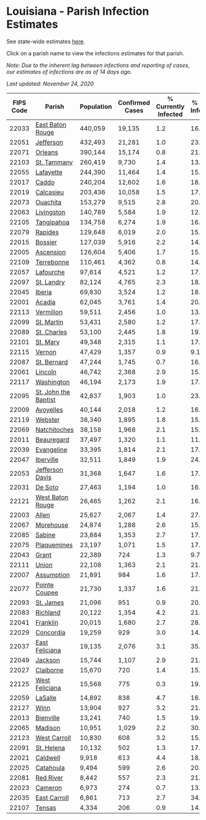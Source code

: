 # Louisiana - Parish Infection Estimates

See state-wide estimates [here](/infections/us-la).

Click on a parish name to view the infections estimates for that parish.

*Note: Due to the inherent lag between infections and reporting of cases, our estimates of infections are as of 14 days ago.*

*Last updated: November 24, 2020*

|   FIPS Code |                                       Parish |   Population |   Confirmed Cases |   % Currently Infected |   % Total Infected |
|-------------|----------------------------------------------|--------------|-------------------|------------------------|--------------------|
|       22033 |         [East Baton Rouge](east-baton-rouge) |      440,059 |            19,135 |                    1.2 |               16.0 |
|       22051 |                       [Jefferson](jefferson) |      432,493 |            21,281 |                    1.0 |               23.1 |
|       22071 |                           [Orleans](orleans) |      390,144 |            15,174 |                    0.8 |               21.2 |
|       22103 |                   [St. Tammany](st.-tammany) |      260,419 |             9,730 |                    1.4 |               13.7 |
|       22055 |                       [Lafayette](lafayette) |      244,390 |            11,464 |                    1.4 |               15.8 |
|       22017 |                               [Caddo](caddo) |      240,204 |            12,602 |                    1.6 |               18.9 |
|       22019 |                       [Calcasieu](calcasieu) |      203,436 |            10,058 |                    1.5 |               17.0 |
|       22073 |                         [Ouachita](ouachita) |      153,279 |             9,515 |                    2.8 |               20.5 |
|       22063 |                     [Livingston](livingston) |      140,789 |             5,584 |                    1.9 |               12.8 |
|       22105 |                     [Tangipahoa](tangipahoa) |      134,758 |             6,274 |                    1.9 |               16.4 |
|       22079 |                           [Rapides](rapides) |      129,648 |             6,019 |                    2.0 |               15.4 |
|       22015 |                           [Bossier](bossier) |      127,039 |             5,916 |                    2.2 |               14.3 |
|       22005 |                       [Ascension](ascension) |      126,604 |             5,406 |                    1.7 |               15.3 |
|       22109 |                     [Terrebonne](terrebonne) |      110,461 |             4,362 |                    0.8 |               14.8 |
|       22057 |                       [Lafourche](lafourche) |       97,614 |             4,521 |                    1.2 |               17.9 |
|       22097 |                     [St. Landry](st.-landry) |       82,124 |             4,765 |                    2.3 |               18.6 |
|       22045 |                             [Iberia](iberia) |       69,830 |             3,524 |                    1.2 |               18.3 |
|       22001 |                             [Acadia](acadia) |       62,045 |             3,761 |                    1.4 |               20.9 |
|       22113 |                       [Vermilion](vermilion) |       59,511 |             2,456 |                    1.0 |               13.5 |
|       22099 |                     [St. Martin](st.-martin) |       53,431 |             2,580 |                    1.2 |               17.6 |
|       22089 |                   [St. Charles](st.-charles) |       53,100 |             2,445 |                    1.8 |               19.3 |
|       22101 |                         [St. Mary](st.-mary) |       49,348 |             2,315 |                    1.1 |               17.1 |
|       22115 |                             [Vernon](vernon) |       47,429 |             1,357 |                    0.9 |                9.1 |
|       22087 |                   [St. Bernard](st.-bernard) |       47,244 |             1,745 |                    0.7 |               16.6 |
|       22061 |                           [Lincoln](lincoln) |       46,742 |             2,368 |                    2.9 |               15.0 |
|       22117 |                     [Washington](washington) |       46,194 |             2,173 |                    1.9 |               17.5 |
|       22095 | [St. John the Baptist](st.-john-the-baptist) |       42,837 |             1,903 |                    1.0 |               23.0 |
|       22009 |                       [Avoyelles](avoyelles) |       40,144 |             2,018 |                    1.2 |               16.5 |
|       22119 |                           [Webster](webster) |       38,340 |             1,895 |                    1.8 |               15.7 |
|       22069 |                 [Natchitoches](natchitoches) |       38,158 |             1,968 |                    2.1 |               15.8 |
|       22011 |                     [Beauregard](beauregard) |       37,497 |             1,320 |                    1.1 |               11.6 |
|       22039 |                     [Evangeline](evangeline) |       33,395 |             1,814 |                    2.1 |               17.3 |
|       22047 |                       [Iberville](iberville) |       32,511 |             1,849 |                    1.9 |               24.0 |
|       22053 |           [Jefferson Davis](jefferson-davis) |       31,368 |             1,647 |                    1.6 |               17.4 |
|       22031 |                           [De Soto](de-soto) |       27,463 |             1,194 |                    1.0 |               16.8 |
|       22121 |         [West Baton Rouge](west-baton-rouge) |       26,465 |             1,262 |                    2.1 |               16.6 |
|       22003 |                               [Allen](allen) |       25,627 |             2,067 |                    1.4 |               27.3 |
|       22067 |                       [Morehouse](morehouse) |       24,874 |             1,288 |                    2.6 |               15.3 |
|       22085 |                             [Sabine](sabine) |       23,884 |             1,353 |                    2.7 |               17.2 |
|       22075 |                   [Plaquemines](plaquemines) |       23,197 |             1,071 |                    1.5 |               17.5 |
|       22043 |                               [Grant](grant) |       22,389 |               724 |                    1.3 |                9.7 |
|       22111 |                               [Union](union) |       22,108 |             1,363 |                    2.1 |               21.7 |
|       22007 |                     [Assumption](assumption) |       21,891 |               984 |                    1.6 |               17.9 |
|       22077 |               [Pointe Coupee](pointe-coupee) |       21,730 |             1,337 |                    1.6 |               21.5 |
|       22093 |                       [St. James](st.-james) |       21,096 |               951 |                    0.9 |               20.5 |
|       22083 |                         [Richland](richland) |       20,122 |             1,354 |                    4.2 |               21.0 |
|       22041 |                         [Franklin](franklin) |       20,015 |             1,680 |                    2.7 |               28.7 |
|       22029 |                       [Concordia](concordia) |       19,259 |               929 |                    3.0 |               14.4 |
|       22037 |             [East Feliciana](east-feliciana) |       19,135 |             2,076 |                    3.1 |               35.3 |
|       22049 |                           [Jackson](jackson) |       15,744 |             1,107 |                    2.9 |               21.3 |
|       22027 |                       [Claiborne](claiborne) |       15,670 |               720 |                    1.4 |               15.3 |
|       22125 |             [West Feliciana](west-feliciana) |       15,568 |               775 |                    0.3 |               19.4 |
|       22059 |                           [LaSalle](lasalle) |       14,892 |               838 |                    4.7 |               16.8 |
|       22127 |                                 [Winn](winn) |       13,904 |               927 |                    3.2 |               21.1 |
|       22013 |                       [Bienville](bienville) |       13,241 |               740 |                    1.5 |               19.2 |
|       22065 |                           [Madison](madison) |       10,951 |             1,029 |                    2.2 |               30.9 |
|       22123 |                 [West Carroll](west-carroll) |       10,830 |               608 |                    3.2 |               15.8 |
|       22091 |                     [St. Helena](st.-helena) |       10,132 |               502 |                    1.3 |               17.0 |
|       22021 |                         [Caldwell](caldwell) |        9,918 |               613 |                    4.4 |               18.5 |
|       22025 |                       [Catahoula](catahoula) |        9,494 |               599 |                    2.6 |               20.9 |
|       22081 |                       [Red River](red-river) |        8,442 |               557 |                    2.3 |               21.1 |
|       22023 |                           [Cameron](cameron) |        6,973 |               274 |                    0.7 |               13.0 |
|       22035 |                 [East Carroll](east-carroll) |        6,861 |               713 |                    2.7 |               34.2 |
|       22107 |                             [Tensas](tensas) |        4,334 |               206 |                    0.9 |               14.9 |